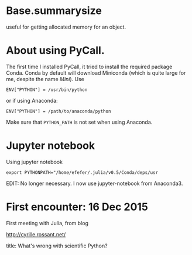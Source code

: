# Base.summarysize

useful for getting allocated memory for an object.


# About using PyCall.

The first time I installed PyCall, it tried to install the required package Conda.
Conda by default will download Miniconda (which is quite large for me, despite
the name *Mini*).
Use
```
ENV["PYTHON"] = /usr/bin/python
```
or if using Anaconda:
```
ENV["PYTHON"] = /path/to/anaconda/python
```
Make sure that `PYTHON_PATH` is not set when using Anaconda.


# Jupyter notebook

Using jupyter notebook

```
export PYTHONPATH="/home/efefer/.julia/v0.5/Conda/deps/usr
```

EDIT: No longer necessary. I now use jupyter-notebook from Anaconda3.

# First encounter: 16 Dec 2015

First meeting with Julia, from blog

http://cyrille.rossant.net/

title: What's wrong with scientific Python?



